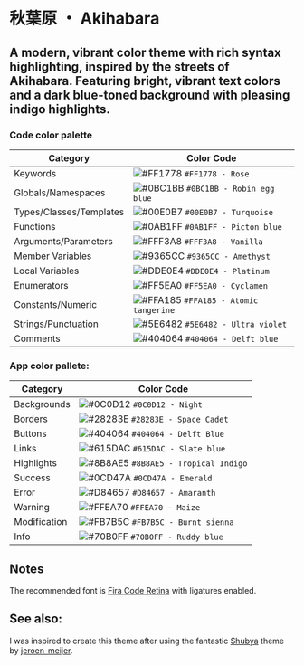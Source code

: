 # 秋葉原 ・ Akihabara

## A modern, vibrant color theme with rich syntax highlighting, inspired by the streets of Akihabara. Featuring bright, vibrant text colors and a dark blue-toned background with pleasing indigo highlights.

### Code color palette

| Category                   | Color Code                 |
|----------------------------|----------------------------|
| Keywords                   | ![#FF1778](https://via.placeholder.com/15/FF1778/000000?text=+) `#FF1778 - Rose`
| Globals/Namespaces         | ![#0BC1BB](https://via.placeholder.com/15/0BC1BB/000000?text=+) `#0BC1BB - Robin egg blue`
| Types/Classes/Templates    | ![#00E0B7](https://via.placeholder.com/15/00E0B7/000000?text=+) `#00E0B7 - Turquoise`
| Functions                  | ![#0AB1FF](https://via.placeholder.com/15/0AB1FF/000000?text=+) `#0AB1FF - Picton blue`
| Arguments/Parameters       | ![#FFF3A8](https://via.placeholder.com/15/FFF3A8/000000?text=+) `#FFF3A8 - Vanilla`
| Member Variables           | ![#9365CC](https://via.placeholder.com/15/9365CC/000000?text=+) `#9365CC - Amethyst`
| Local Variables            | ![#DDE0E4](https://via.placeholder.com/15/DDE0E4/000000?text=+) `#DDE0E4 - Platinum`
| Enumerators                | ![#FF5EA0](https://via.placeholder.com/15/FF5EA0/000000?text=+) `#FF5EA0 - Cyclamen`
| Constants/Numeric          | ![#FFA185](https://via.placeholder.com/15/FFA185/000000?text=+) `#FFA185 - Atomic tangerine`
| Strings/Punctuation        | ![#5E6482](https://via.placeholder.com/15/5E6482/000000?text=+) `#5E6482 - Ultra violet`
| Comments                   | ![#404064](https://via.placeholder.com/15/404064/000000?text=+) `#404064 - Delft blue`

### App color pallete:

| Category        | Color Code                 |
|-----------------|----------------------------|
| Backgrounds     | ![#0C0D12](https://via.placeholder.com/15/0C0D12/000000?text=+) `#0C0D12 - Night` |
| Borders         | ![#28283E](https://via.placeholder.com/15/28283E/000000?text=+) `#28283E - Space Cadet` |
| Buttons         | ![#404064](https://via.placeholder.com/15/404064/000000?text=+) `#404064 - Delft Blue` |
| Links           | ![#615DAC](https://via.placeholder.com/15/615DAC/000000?text=+) `#615DAC - Slate blue` |
| Highlights      | ![#8B8AE5](https://via.placeholder.com/15/8B8AE5/000000?text=+) `#8B8AE5 - Tropical Indigo` |
| Success         | ![#0CD47A](https://via.placeholder.com/15/0CD47A/000000?text=+) `#0CD47A - Emerald` |
| Error           | ![#D84657](https://via.placeholder.com/15/D84657/000000?text=+) `#D84657 - Amaranth` |
| Warning         | ![#FFEA70](https://via.placeholder.com/15/FFEA70/000000?text=+) `#FFEA70 - Maize` |
| Modification    | ![#FB7B5C](https://via.placeholder.com/15/FB7B5C/000000?text=+) `#FB7B5C - Burnt sienna` |
| Info            | ![#70B0FF](https://via.placeholder.com/15/70B0FF/000000?text=+) `#70B0FF - Ruddy blue` |

## Notes
The recommended font is [Fira Code Retina][fira_code] with ligatures enabled.

## See also:
I was inspired to create this theme after using the fantastic [Shubya][shibuya] theme by [jeroen-meijer][jeroen-meijer].

[shibuya]: https://marketplace.visualstudio.com/items?itemName=jeroen-meijer.shibuya&ssr=false#overview 'Shibuya VS Code extension page'
[jeroen-meijer]: https://github.com/jeroen-meijer/shibuya 'Shibuya author "jeroen-meijer" GitHub profile page'
[fira_code]: https://github.com/tonsky/FiraCode 'Fira Code GitHub repository page'
